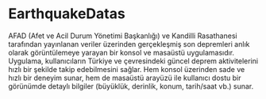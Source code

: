 # EarthquakeDatas

AFAD (Afet ve Acil Durum Yönetimi Başkanlığı) ve Kandilli Rasathanesi tarafından yayınlanan veriler üzerinden gerçekleşmiş son depremleri anlık olarak görüntülemeye yarayan bir konsol ve masaüstü uygulamasıdır. Uygulama, kullanıcıların Türkiye ve çevresindeki güncel deprem aktivitelerini hızlı bir şekilde takip edebilmesini sağlar. Hem konsol üzerinden sade ve hızlı bir deneyim sunar, hem de masaüstü arayüzü ile kullanıcı dostu bir görünümde detaylı bilgiler (büyüklük, derinlik, konum, tarih/saat vb.) sunar.
